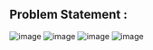 ## Problem Statement :
![image](https://github.com/DataAlchemyRao/Employee-Retention-Prediction/assets/166507144/239e383b-8c37-4d12-af12-3b85ca28c5db)
![image](https://github.com/DataAlchemyRao/Employee-Retention-Prediction/assets/166507144/1694e9d0-cbb0-477b-b948-6b04f6a16344)
![image](https://github.com/DataAlchemyRao/Employee-Retention-Prediction/assets/166507144/da194ab8-d5b4-4905-8886-b98f7023ac26)
![image](https://github.com/DataAlchemyRao/Employee-Retention-Prediction/assets/166507144/ab65ff48-a96d-41f7-b727-67b9c369f8ca)




